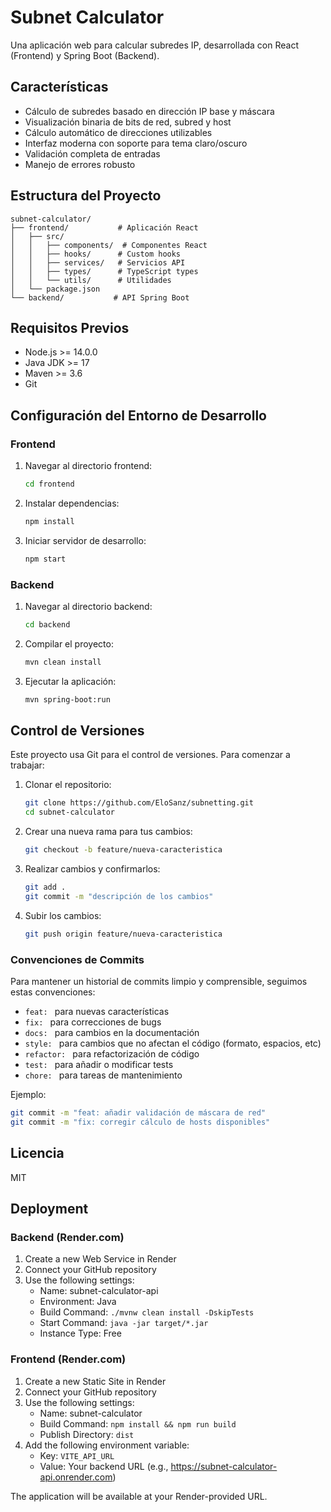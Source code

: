 # Subnet Calculator

Una aplicación web para calcular subredes IP, desarrollada con React (Frontend) y Spring Boot (Backend).

## Características

- Cálculo de subredes basado en dirección IP base y máscara
- Visualización binaria de bits de red, subred y host
- Cálculo automático de direcciones utilizables
- Interfaz moderna con soporte para tema claro/oscuro
- Validación completa de entradas
- Manejo de errores robusto

## Estructura del Proyecto

```
subnet-calculator/
├── frontend/           # Aplicación React
│   ├── src/
│   │   ├── components/  # Componentes React
│   │   ├── hooks/      # Custom hooks
│   │   ├── services/   # Servicios API
│   │   ├── types/      # TypeScript types
│   │   └── utils/      # Utilidades
│   └── package.json
└── backend/           # API Spring Boot
```

## Requisitos Previos

- Node.js >= 14.0.0
- Java JDK >= 17
- Maven >= 3.6
- Git

## Configuración del Entorno de Desarrollo

### Frontend

1. Navegar al directorio frontend:
   ```bash
   cd frontend
   ```

2. Instalar dependencias:
   ```bash
   npm install
   ```

3. Iniciar servidor de desarrollo:
   ```bash
   npm start
   ```

### Backend

1. Navegar al directorio backend:
   ```bash
   cd backend
   ```

2. Compilar el proyecto:
   ```bash
   mvn clean install
   ```

3. Ejecutar la aplicación:
   ```bash
   mvn spring-boot:run
   ```

## Control de Versiones

Este proyecto usa Git para el control de versiones. Para comenzar a trabajar:

1. Clonar el repositorio:
   ```bash
   git clone https://github.com/EloSanz/subnetting.git
   cd subnet-calculator
   ```

2. Crear una nueva rama para tus cambios:
   ```bash
   git checkout -b feature/nueva-caracteristica
   ```

3. Realizar cambios y confirmarlos:
   ```bash
   git add .
   git commit -m "descripción de los cambios"
   ```

4. Subir los cambios:
   ```bash
   git push origin feature/nueva-caracteristica
   ```

### Convenciones de Commits

Para mantener un historial de commits limpio y comprensible, seguimos estas convenciones:

- `feat: ` para nuevas características
- `fix: ` para correcciones de bugs
- `docs: ` para cambios en la documentación
- `style: ` para cambios que no afectan el código (formato, espacios, etc)
- `refactor: ` para refactorización de código
- `test: ` para añadir o modificar tests
- `chore: ` para tareas de mantenimiento

Ejemplo:
```bash
git commit -m "feat: añadir validación de máscara de red"
git commit -m "fix: corregir cálculo de hosts disponibles"
```

## Licencia

MIT 

## Deployment

### Backend (Render.com)

1. Create a new Web Service in Render
2. Connect your GitHub repository
3. Use the following settings:
   - Name: subnet-calculator-api
   - Environment: Java
   - Build Command: `./mvnw clean install -DskipTests`
   - Start Command: `java -jar target/*.jar`
   - Instance Type: Free

### Frontend (Render.com)

1. Create a new Static Site in Render
2. Connect your GitHub repository
3. Use the following settings:
   - Name: subnet-calculator
   - Build Command: `npm install && npm run build`
   - Publish Directory: `dist`
4. Add the following environment variable:
   - Key: `VITE_API_URL`
   - Value: Your backend URL (e.g., https://subnet-calculator-api.onrender.com)

The application will be available at your Render-provided URL. 